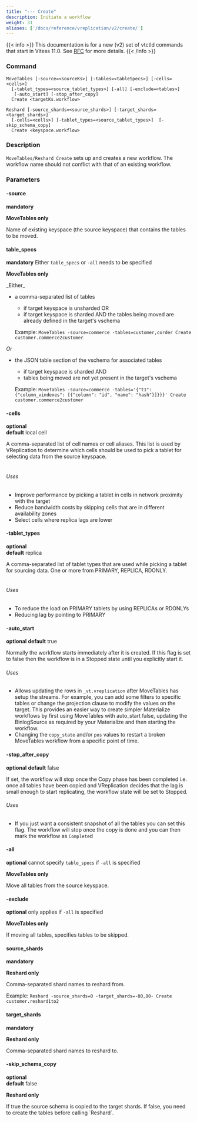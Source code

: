 ```yaml
---
title: "--- Create"
description: Initiate a workflow
weight: 31
aliases: ['/docs/reference/vreplication/v2/create/']
---
```


{{< info >}}
This documentation is for a new (v2) set of vtctld commands that start in Vitess 11.0. See [RFC](https://github.com/vitessio/vitess/issues/7225) for more details.
{{< /info >}}

### Command

```
MoveTables [-source=<sourceKs>] [-tables=<tableSpecs>] [-cells=<cells>]
  [-tablet_types=<source_tablet_types>] [-all] [-exclude=<tables>]
   [-auto_start] [-stop_after_copy]
  Create <targetKs.workflow>

Reshard [-source_shards=<source_shards>] [-target_shards=<target_shards>]
  [-cells=<cells>] [-tablet_types=<source_tablet_types>]  [-skip_schema_copy]
  Create <keyspace.workflow>

```

### Description

`MoveTables/Reshard Create` sets up and creates a new workflow. The workflow name should not conflict with that of an existing workflow.

### Parameters

#### -source
**mandatory**

**MoveTables only**
<div class="cmd">
Name of existing keyspace (the source keyspace) that contains the tables to be moved.
</div>

#### table_specs
**mandatory**  Either `table_specs` or `-all` needs to be specified

**MoveTables only**
<div class="cmd">
_Either_

* a comma-separated list of tables
  * if target keyspace is unsharded OR
  * if target keyspace is sharded AND the tables being moved are already defined in the target's vschema

  Example: `MoveTables -source=commerce -tables=customer,corder Create customer.commerce2customer`

_Or_

* the JSON table section of the vschema for associated tables
  * if target keyspace is sharded AND
  * tables being moved are not yet present in the target's vschema

  Example: `MoveTables -source=commerce -tables='{"t1":{"column_vindexes": [{"column": "id", "name": "hash"}]}}}' Create customer.commerce2customer`

</div>

#### -cells
**optional**\
**default** local cell

<div class="cmd">
A comma-separated list of cell names or cell aliases. This list is used by VReplication to determine which
cells should be used to pick a tablet for selecting data from the source keyspace.<br><br>

###### Uses

* Improve performance by picking a tablet in cells in network proximity with the target
* Reduce bandwidth costs by skipping cells that are in different availability zones
* Select cells where replica lags are lower
</div>

#### -tablet_types
**optional**\
**default** replica

<div class="cmd">
A comma-separated list of tablet types that are used while picking a tablet for sourcing data. One or more from PRIMARY, REPLICA, RDONLY.<br><br>

###### Uses

* To reduce the load on PRIMARY tablets by using REPLICAs or RDONLYs
* Reducing lag by pointing to PRIMARY
</div>


#### -auto_start

**optional**
**default** true

<div class="cmd">

Normally the workflow starts immediately after it is created. If this flag is set
to false then the workflow is in a Stopped state until you explicitly start it.

</div>

###### Uses

* Allows updating the rows in `_vt.vreplication` after MoveTables has setup the
streams. For example, you can add some filters to specific tables or change the
projection clause to modify the values on the target. This
provides an easier way to create simpler Materialize workflows by first using
MoveTables with auto_start false, updating the BinlogSource as required by your
Materialize and then starting the workflow.
* Changing the `copy_state` and/or `pos` values to restart a broken MoveTables workflow
from a specific point of time.

#### -stop_after_copy

**optional**
**default** false

<div class="cmd">

If set, the workflow will stop once the Copy phase has been completed i.e. once
all tables have been copied and VReplication decides that the lag
is small enough to start replicating, the workflow state will be set to Stopped.

###### Uses
* If you just want a consistent snapshot of all the tables you can set this flag. The workflow
will stop once the copy is done and you can then mark the workflow as `Complete`d

</div>

#### -all
**optional** cannot specify `table_specs` if `-all` is specified

**MoveTables only**
<div class="cmd">

Move all tables from the source keyspace.

</div>

#### -exclude
**optional** only applies if `-all` is specified

**MoveTables only**
<div class="cmd">

If moving all tables, specifies tables to be skipped.

</div>


#### source_shards
**mandatory**

**Reshard only**

<div class="cmd">
Comma-separated shard names to reshard from.

Example: `Reshard -source_shards=0 -target_shards=-80,80- Create customer.reshard1to2`

</div>

#### target_shards
**mandatory**

**Reshard only**

<div class="cmd">
Comma-separated shard names to reshard to.
</div>

#### -skip_schema_copy
**optional**\
**default** false

**Reshard only**

<div class="cmd">
If true the source schema is copied to the target shards. If false, you need to create the tables
before calling `Reshard`.
</div>
